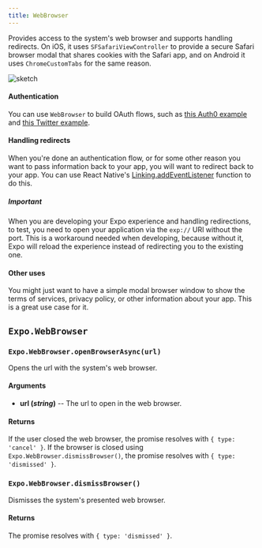 ```yaml
---
title: WebBrowser
---
```


Provides access to the system's web browser and supports handling redirects. On iOS, it uses `SFSafariViewController` to provide a secure Safari browser modal that shares cookies with the Safari app, and on Android it uses `ChromeCustomTabs` for the same reason.

![sketch](r116LYJne)
<br />

#### Authentication

You can use `WebBrowser` to build OAuth flows, such as [this Auth0 example](https://github.com/AppAndFlow/exponent-auth0-example) and [this Twitter example](https://github.com/AppAndFlow/exponent-twitter-login-example).

#### Handling redirects

When you're done an authentication flow, or for some other reason you want to pass information back to your app, you will want to redirect back to your app.
You can use React Native's [Linking.addEventListener](https://facebook.github.io/react-native/docs/linking.html) function to do this.

##### Important

When you are developing your Expo experience and handling redirections, to test, you need to open your application via the `exp://` URI without the port. This is a workaround needed when developing, because without it, Expo will reload the experience instead of redirecting you to the existing one.

#### Other uses

You might just want to have a simple modal browser window to show the terms of services, privacy policy, or other information about your app. This is a great use case for it.

## `Expo.WebBrowser`

### `Expo.WebBrowser.openBrowserAsync(url)`

Opens the url with the system's web browser.

#### Arguments

- **url (_string_)** -- The url to open in the web browser.

#### Returns

If the user closed the web browser, the promise resolves with `{ type: 'cancel' }`.
If the browser is closed using `Expo.WebBrowser.dismissBrowser()`, the promise resolves with `{ type: 'dismissed' }`.

### `Expo.WebBrowser.dismissBrowser()`

Dismisses the system's presented web browser.

#### Returns

The promise resolves with `{ type: 'dismissed' }`.
